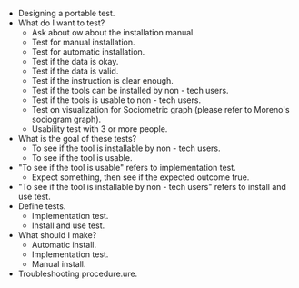 * Designing a portable test.
* What do I want to test?
    * Ask about ow about the installation manual.
    * Test for manual installation.
    * Test for automatic installation.
    * Test if the data is okay.
    * Test if the data is valid.
    * Test if the instruction is clear enough.
    * Test if the tools can be installed by non - tech users.
    * Test if the tools is usable to non - tech users.
    * Test on visualization for Sociometric graph (please refer to Moreno's sociogram graph).
    * Usability test with 3 or more people.
* What is the goal of these tests?
    * To see if the tool is installable by non - tech users.
    * To see if the tool is usable.
* "To see if the tool is usable" refers to implementation test.
    * Expect something, then see if the expected outcome true.
* "To see if the tool is installable by non - tech users" refers to install and use test.
* Define tests.
    * Implementation test.
    * Install and use test.
* What should I make?
    * Automatic install.
    * Implementation test.
    * Manual install.
* Troubleshooting procedure.ure.